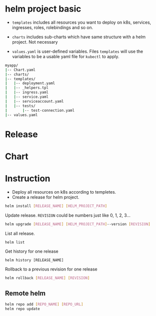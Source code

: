 # helm project basic

- `templates` includes all resources you want to deploy on k8s, services, ingresses, roles, rolebindings and so on.

- `charts` includes sub-charts which have same structure with a helm project. Not necessary

- `values.yaml` is user-defined variables. Files `templates` will use the variables to be a usable yaml file for `kubectl` to apply.

```bash
myapp/
|-- Chart.yaml
|-- charts/
|-- templates/
|   |-- deployment.yaml
|   |-- _helpers.tpl
|   |-- ingress.yaml
|   |-- service.yaml
|   |-- serviceaccount.yaml
|   |-- tests/
|       |-- test-connection.yaml
|-- values.yaml
```

# Release



# Chart

# Instruction

- Deploy all resources on k8s according to templetes. 
- Create a release for helm project.
```bash
helm install [RELEASE_NAME] [HELM_PROJECT_PATH]
```

Update release. `REVISION` could be numbers just like 0, 1, 2, 3...

```bash
helm upgrade [RELEASE_NAME] [HELM_PROJECT_PATH]--version [REVISION]
```

List all release. 

```bash
helm list
```

Get history for one release

```
helm history [RELEASE_NAME]
```

Rollback to a previous revision for one release

```bash
helm rollback [RELEASE_NAME] [REVISION]
```

## Remote helm

```bash
helm repo add [REPO_NAME] [REPO_URL]
helm repo update
```
